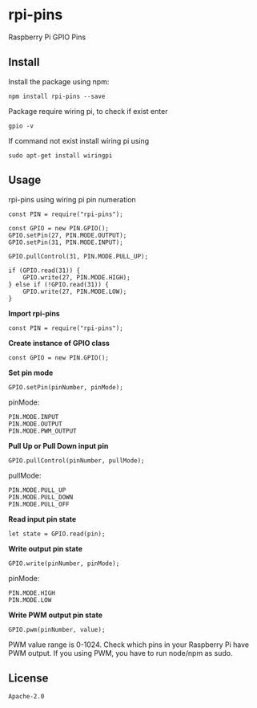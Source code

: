 # rpi-pins
Raspberry Pi GPIO Pins

## Install

Install the package using npm:

    npm install rpi-pins --save

Package require wiring pi, to check if exist enter 

    gpio -v

If command not exist install wiring pi using 

    sudo apt-get install wiringpi

## Usage
rpi-pins using wiring pi pin numeration

    const PIN = require("rpi-pins");

    const GPIO = new PIN.GPIO();
    GPIO.setPin(27, PIN.MODE.OUTPUT);
    GPIO.setPin(31, PIN.MODE.INPUT);

    GPIO.pullControl(31, PIN.MODE.PULL_UP);

    if (GPIO.read(31)) {
        GPIO.write(27, PIN.MODE.HIGH);
    } else if (!GPIO.read(31)) {
        GPIO.write(27, PIN.MODE.LOW);
    }
    
**Import rpi-pins**

    const PIN = require("rpi-pins");
    
**Create instance of GPIO class**

    const GPIO = new PIN.GPIO();
    
**Set pin mode**

    GPIO.setPin(pinNumber, pinMode);
    
pinMode:

    PIN.MODE.INPUT
    PIN.MODE.OUTPUT
    PIN.MODE.PWM_OUTPUT
    
**Pull Up or Pull Down input pin**

    GPIO.pullControl(pinNumber, pullMode);
    
pullMode:

    PIN.MODE.PULL_UP
    PIN.MODE.PULL_DOWN
    PIN.MODE.PULL_OFF
    
**Read input pin state**

    let state = GPIO.read(pin);
    
**Write output pin state**

    GPIO.write(pinNumber, pinMode);
    
pinMode:

    PIN.MODE.HIGH
    PIN.MODE.LOW

**Write PWM output pin state**

    GPIO.pwm(pinNumber, value);

PWM value range is 0-1024.
Check which pins in your Raspberry Pi have PWM output.
If you using PWM, you have to run node/npm as sudo.

## License

    Apache-2.0
